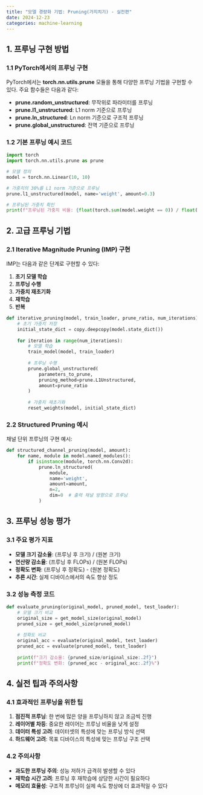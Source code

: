 ```yaml
---
title: "모델 경량화 기법: Pruning(가지치기) - 실전편"
date: 2024-12-23
categories: machine-learning
---
```


## 1. 프루닝 구현 방법

### 1.1 PyTorch에서의 프루닝 구현

PyTorch에서는 **torch.nn.utils.prune** 모듈을 통해 다양한 프루닝 기법을 구현할 수 있다. 주요 함수들은 다음과 같다:

- **prune.random_unstructured**: 무작위로 파라미터를 프루닝
- **prune.l1_unstructured**: L1 norm 기준으로 프루닝
- **prune.ln_structured**: Ln norm 기준으로 구조적 프루닝
- **prune.global_unstructured**: 전역 기준으로 프루닝

### 1.2 기본 프루닝 예시 코드

```python
import torch
import torch.nn.utils.prune as prune

# 모델 정의
model = torch.nn.Linear(10, 10)

# 가중치의 30%를 L1 norm 기준으로 프루닝
prune.l1_unstructured(model, name='weight', amount=0.3)

# 프루닝된 가중치 확인
print(f"프루닝된 가중치 비율: {float(torch.sum(model.weight == 0)) / float(model.weight.nelement()):.2f}")
```

## 2. 고급 프루닝 기법

### 2.1 Iterative Magnitude Pruning (IMP) 구현

IMP는 다음과 같은 단계로 구현할 수 있다:

1. **초기 모델 학습**
2. **프루닝 수행**
3. **가중치 재초기화**
4. **재학습**
5. **반복**

```python
def iterative_pruning(model, train_loader, prune_ratio, num_iterations):
    # 초기 가중치 저장
    initial_state_dict = copy.deepcopy(model.state_dict())
    
    for iteration in range(num_iterations):
        # 모델 학습
        train_model(model, train_loader)
        
        # 프루닝 수행
        prune.global_unstructured(
            parameters_to_prune,
            pruning_method=prune.L1Unstructured,
            amount=prune_ratio
        )
        
        # 가중치 재초기화
        reset_weights(model, initial_state_dict)
```

### 2.2 Structured Pruning 예시

채널 단위 프루닝의 구현 예시:

```python
def structured_channel_pruning(model, amount):
    for name, module in model.named_modules():
        if isinstance(module, torch.nn.Conv2d):
            prune.ln_structured(
                module,
                name='weight',
                amount=amount,
                n=2,
                dim=0  # 출력 채널 방향으로 프루닝
            )
```

## 3. 프루닝 성능 평가

### 3.1 주요 평가 지표

- **모델 크기 감소율**: (프루닝 후 크기) / (원본 크기)
- **연산량 감소율**: (프루닝 후 FLOPs) / (원본 FLOPs)
- **정확도 변화**: (프루닝 후 정확도) - (원본 정확도)
- **추론 시간**: 실제 디바이스에서의 속도 향상 정도

### 3.2 성능 측정 코드

```python
def evaluate_pruning(original_model, pruned_model, test_loader):
    # 모델 크기 비교
    original_size = get_model_size(original_model)
    pruned_size = get_model_size(pruned_model)
    
    # 정확도 비교
    original_acc = evaluate(original_model, test_loader)
    pruned_acc = evaluate(pruned_model, test_loader)
    
    print(f"크기 감소율: {pruned_size/original_size:.2f}")
    print(f"정확도 변화: {pruned_acc - original_acc:.2f}%")
```

## 4. 실전 팁과 주의사항

### 4.1 효과적인 프루닝을 위한 팁

1. **점진적 프루닝**: 한 번에 많은 양을 프루닝하지 않고 조금씩 진행
2. **레이어별 차등**: 중요한 레이어는 프루닝 비율을 낮게 설정
3. **데이터 특성 고려**: 데이터셋의 특성에 맞는 프루닝 방식 선택
4. **하드웨어 고려**: 목표 디바이스의 특성에 맞는 프루닝 구조 선택

### 4.2 주의사항

- **과도한 프루닝 주의**: 성능 저하가 급격히 발생할 수 있다
- **재학습 시간 고려**: 프루닝 후 재학습에 상당한 시간이 필요하다
- **메모리 효율성**: 구조적 프루닝이 실제 속도 향상에 더 효과적일 수 있다